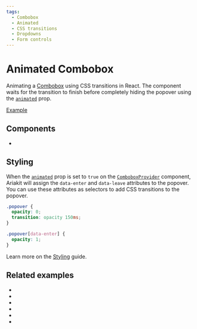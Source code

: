 ```yaml
---
tags:
  - Combobox
  - Animated
  - CSS transitions
  - Dropdowns
  - Form controls
---
```


# Animated Combobox

<div data-description>

Animating a [Combobox](/components/combobox) using CSS transitions in React. The component waits for the transition to finish before completely hiding the popover using the [`animated`](/reference/combobox-provider#animated) prop.

</div>

<div data-tags></div>

<a href="./index.tsx" data-playground>Example</a>

## Components

<div data-cards="components">

- [](/components/combobox)

</div>

## Styling

When the [`animated`](/reference/combobox-provider#animated) prop is set to `true` on the [`ComboboxProvider`](/reference/combobox-provider) component, Ariakit will assign the `data-enter` and `data-leave` attributes to the popover. You can use these attributes as selectors to add CSS transitions to the popover.

```css
.popover {
  opacity: 0;
  transition: opacity 150ms;
}

.popover[data-enter] {
  opacity: 1;
}
```

Learn more on the [Styling](/guide/styling) guide.

## Related examples

<div data-cards="examples">

- [](/examples/combobox-filtering-integrated)
- [](/examples/menubar-navigation)
- [](/examples/dialog-animated)
- [](/examples/dialog-framer-motion)
- [](/examples/menu-framer-motion)
- [](/examples/tooltip-framer-motion)

</div>
